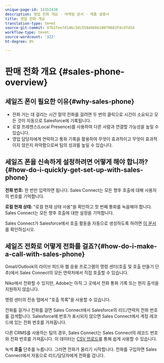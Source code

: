 ```yaml
---
unique-page-id: 14352438
description: 영업 전화 개요 - 마케팅 문서 - 제품 설명서
title: 영업 전화 개요
translation-type: tm+mt
source-git-commit: 47b2fee7d146c3dc558d4bbb10070683f4cdfd3d
workflow-type: tm+mt
source-wordcount: '322'
ht-degree: 0%

---
```



# 판매 전화 개요 {#sales-phone-overview}

## 세일즈 폰이 필요한 이유{#why-sales-phone}

* 전화 거는 데 걸리는 시간 절약 전화를 걸려면 두 번의 클릭으로 시간이 소요되고 모든 것이 자동으로 Salesforce에 기록됩니다.
* 로컬 프레젠스(Local Presence)를 사용하여 다른 사람과 연결할 가능성을 높일 수 있습니다.
* 영업 담당자에게 연락하고 통화 기록을 활용하여 무엇이 효과적이고 무엇이 효과적이지 않은지 파악함으로써 팀의 성과를 높일 수 있습니다.

## 세일즈 폰을 신속하게 설정하려면 어떻게 해야 합니까?{#how-do-i-quickly-get-set-up-with-sales-phone}

**전화 번호:** 한 번만 입력하면 됩니다. Sales Connect는 모든 향후 호출에 대해 사용자의 번호를 기억합니다.

**로컬 현재 상태:** &quot;로컬 현재 상태 사용&quot;을 확인하고 첫 번째 통화를 녹음해야 합니다. Sales Connect는 모든 향후 호출에 대한 설정을 기억합니다.

Sales Connect가 Salesforce에서 호출 활동을 자동으로 생성하도록 하려면 [이 문서](http://docs.marketo.com/x/joLS)를 확인하십시오.

## 세일즈 전화로 어떻게 전화를 걸죠?{#how-do-i-make-a-call-with-sales-phone}

Gmail/Outlook의 라이브 피드와 웹 응용 프로그램의 명령 센터(호출 및 호출 만들기 단추)에서 Sales Connect의 모든 연락처에서 직접 호출할 수 있습니다.

Niko에서 전화할 수 있지만, Adobe는 아직 그 곳에서 전화 통화 기록 또는 현지 출석을 지원하지 않습니다.

명령 센터의 전송 탭에서 &quot;호출 목록&quot;을 사용할 수 있습니다.

전화를 걸거나 전화를 걸면 Sales Connect에서 Salesforce의 리드/연락처 전화 번호를 검색합니다. Salesforce에 번호가 표시되지 않으면 Sales Connect에서 계정 레코드에 있는 전화 번호를 가져옵니다.

다른 CRMS를 사용하는 팀의 경우, Sales Connect는 Sales Connect의 레코드 번호와 전화 번호를 가져옵니다. 이 데이터는 [CSV 업로드](http://docs.marketo.com/x/HIPS)를 통해 쉽게 사용할 수 있습니다.

녹색 **호출** 단추를 누릅니다. 그러면 전화가 울리기 시작합니다. 전화를 구입하면 Sales Connect에서 자동으로 리드/담당자에게 전화를 겁니다.
